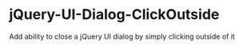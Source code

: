 jQuery-UI-Dialog-ClickOutside
=============================

Add ability to close a jQuery UI dialog by simply clicking outside of it
